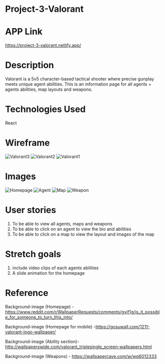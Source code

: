# Project-3-Valorant

# APP Link 
https://project-3-valorant.netlify.app/

# Description 
Valorant is a 5v5 character-based tactical shooter where precise gunplay meets unique agent abilities.  This is an information page for all agents + agents abilities, map layouts and weapons.

# Technologies Used
React


# Wireframe
![Valorant3](https://user-images.githubusercontent.com/101623317/168383858-7e5ec58a-8f0e-41d5-bbdf-3729c5cb2af1.png)
![Valorant2](https://user-images.githubusercontent.com/101623317/168383864-89e8e41e-0104-4f54-9604-05cdc4f86901.png)
![Valorant1](https://user-images.githubusercontent.com/101623317/168383868-62e1ca20-27be-4233-99f3-9f273ca096cf.png)


# Images
![Homepage](https://user-images.githubusercontent.com/101623317/169538346-b80b2cee-c741-4787-8efc-6adf7f075acf.png)
![Agent](https://user-images.githubusercontent.com/101623317/169538356-c83b41f2-36a1-44f5-8efe-ae98d96432fc.png)
![Map](https://user-images.githubusercontent.com/101623317/169538362-9e231958-55c5-45c5-935a-e5a5009a03ed.png)
![Weapon](https://user-images.githubusercontent.com/101623317/169538369-6d6a505b-492f-4b1f-9bb7-78c47ab1b440.png)

# User stories
1) To be able to view all agents, maps and weapons
2) To be able to click on an agent to view the bio and abilities
3) To be able to click on a map to view the layout and images of the map

# Stretch goals
1) include video clips of each agents abilities
2) A slide animation for the homepage


# Reference 
Background-image (Homepage) - https://www.reddit.com/r/WallpaperRequests/comments/gvif1g/is_it_possible_for_someone_to_turn_this_into/

Background-image (Homepage for mobile) -https://gosuwall.com/1211-valorant-logo-wallpaper/

Background-image (Ability section)- http://wallpaperswide.com/valorant_triplesingle_screen-wallpapers.html

Background-image (Weapons) - https://wallpapercave.com/w/wp6012333
